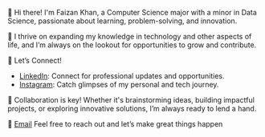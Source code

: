👋 Hi there! I'm Faizan Khan, a Computer Science major with a minor in Data Science, passionate about learning, problem-solving, and innovation.

🚀 I thrive on expanding my knowledge in technology and other aspects of life, and I’m always on the lookout for opportunities to grow and contribute.
    
🤝 Let’s Connect!

- [LinkedIn](https://www.linkedin.com/in/faizan-khan234/): Connect for professional updates and opportunities.
- [Instagram](https://www.instagram.com/faizizizan/): Catch glimpses of my personal and tech journey.

💪 Collaboration is key! Whether it's brainstorming ideas, building impactful projects, or exploring innovative solutions, I’m always ready to lend a hand.

📧 [Email](mailto:faizanakhan2003@gmail.com) Feel free to reach out and let’s make great things happen
